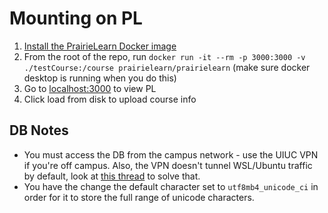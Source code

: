 # Mounting on PL

1. [Install the PrairieLearn Docker image](https://prairielearn.readthedocs.io/en/latest/installing/#installation-instructions)
2. From the root of the repo, run `docker run -it --rm -p 3000:3000 -v ./testCourse:/course prairielearn/prairielearn` (make sure docker desktop is running when you do this)
3. Go to [ localhost:3000](localhost:3000) to view PL
4. Click load from disk to upload course info

## DB Notes

- You must access the DB from the campus network - use the UIUC VPN if you're off campus. Also, the VPN doesn't tunnel WSL/Ubuntu traffic by default, look at [this thread](https://superuser.com/questions/1630487/no-internet-connection-ubuntu-wsl-while-vpn) to solve that.
- You have the change the default character set to `utf8mb4_unicode_ci` in order for it to store the full range of unicode characters. 